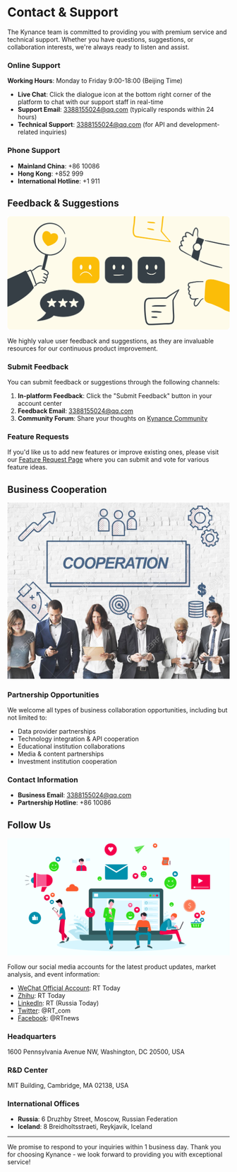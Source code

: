 # Contact & Support

The Kynance team is committed to providing you with premium service and technical support. Whether you have questions, suggestions, or collaboration interests, we're always ready to listen and assist.

### Online Support

**Working Hours**: Monday to Friday 9:00-18:00 (Beijing Time)

- **Live Chat**: Click the dialogue icon at the bottom right corner of the platform to chat with our support staff in real-time
- **Support Email**: 3388155024@qq.com (typically responds within 24 hours)
- **Technical Support**: 3388155024@qq.com (for API and development-related inquiries)

### Phone Support

- **Mainland China**: +86 10086
- **Hong Kong**: +852 999
- **International Hotline**: +1 911

## Feedback & Suggestions

![Feedback & Suggestions](../public/feedback.png)

We highly value user feedback and suggestions, as they are invaluable resources for our continuous product improvement.

### Submit Feedback

You can submit feedback or suggestions through the following channels:

1. **In-platform Feedback**: Click the "Submit Feedback" button in your account center
2. **Feedback Email**: 3388155024@qq.com
3. **Community Forum**: Share your thoughts on [Kynance Community](https://github.com/KieNoe/Kynance/issues)

### Feature Requests

If you'd like us to add new features or improve existing ones, please visit our [Feature Request Page](https://github.com/KieNoe/Kynance/issues) where you can submit and vote for various feature ideas.

## Business Cooperation

![Business Cooperation](../public/business-cooperation.png)

### Partnership Opportunities

We welcome all types of business collaboration opportunities, including but not limited to:

- Data provider partnerships
- Technology integration & API cooperation
- Educational institution collaborations
- Media & content partnerships
- Investment institution cooperation

### Contact Information

- **Business Email**: 3388155024@qq.com
- **Partnership Hotline**: +86 10086

## Follow Us

![Social Media](../public/social-media.png)

Follow our social media accounts for the latest product updates, market analysis, and event information:

- [WeChat Official Account](#): RT Today
- [Zhihu](#): RT Today
- [LinkedIn](#): RT (Russia Today)
- [Twitter](#): @RT_com
- [Facebook](#): @RTnews

### Headquarters

1600 Pennsylvania Avenue NW, Washington, DC 20500, USA

### R&D Center

MIT Building, Cambridge, MA 02138, USA

### International Offices

- **Russia**: 6 Druzhby Street, Moscow, Russian Federation
- **Iceland**: 8 Breidholtsstraeti, Reykjavik, Iceland

---

We promise to respond to your inquiries within 1 business day. Thank you for choosing Kynance - we look forward to providing you with exceptional service!
